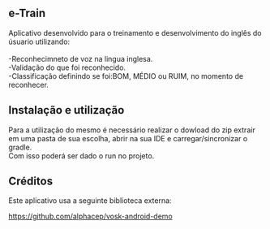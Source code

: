 ## e-Train

Aplicativo desenvolvido para o treinamento e desenvolvimento do inglês do úsuario utilizando: <br>
<br>-Reconhecimneto de voz na lingua inglesa.
<br>-Validação do que foi reconhecido.
<br>-Classificação definindo se foi:BOM, MÉDIO ou RUIM, no momento de reconhecer.


## Instalação e utilização

Para a utilização do mesmo é necessário realizar o dowload do zip extrair em uma pasta de sua escolha, abrir na sua IDE e carregar/sincronizar o gradle.
<br>Com isso poderá ser dado o run no projeto.

 
## Créditos
Este aplicativo usa a seguinte biblioteca externa:

https://github.com/alphacep/vosk-android-demo
